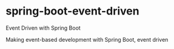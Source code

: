 # spring-boot-event-driven
Event Driven with Spring Boot

Making event-based development with Spring Boot, event driven
